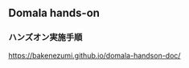 Domala hands-on
------------------

### ハンズオン実施手順

https://bakenezumi.github.io/domala-handson-doc/
